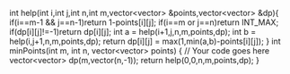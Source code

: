 int help(int i,int j,int n,int m,vector<vector<int>> &points,vector<vector<int>> &dp){
	    if(i==m-1 && j==n-1)return 1-points[i][j];
	    if(i==m or j==n)return INT_MAX;
	    if(dp[i][j]!=-1)return dp[i][j];
	    int a = help(i+1,j,n,m,points,dp);
	    int b = help(i,j+1,n,m,points,dp);
	    return dp[i][j] = max(1,min(a,b)-points[i][j]);
	}
	int minPoints(int m, int n, vector<vector<int>> points) 
	{ 
	    // Your code goes here
	    vector<vector<int>> dp(m,vector<int>(n,-1));
	    return help(0,0,n,m,points,dp);
	} 
